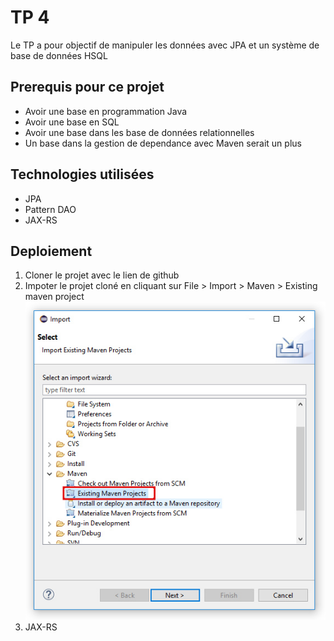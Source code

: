<h1>TP 4</h1>
Le TP a pour objectif de manipuler les données avec JPA et un système de base de données HSQL

<h2>Prerequis pour ce projet </h2>
<ul>
  <li>Avoir une base en programmation Java</li>
  <li>Avoir une base en SQL </li>
  <li>Avoir une base dans les base de données relationnelles</li>
  <li>Un base dans la gestion de dependance avec Maven serait un plus
</ul>


<h2>Technologies utilisées</h2>
<ul>
  <li>JPA</li>
  <li>Pattern DAO</li>
  <li>JAX-RS</li>
</ul>


<h2>Deploiement</h2>
<ol>
  <li>Cloner le projet avec le lien de github</li>
  <li>Impoter le projet cloné en cliquant sur File > Import > Maven > Existing maven project</li>
  <img src="./images/maeven_project.jpg" />
  
  <li>JAX-RS</li>
</ol>


